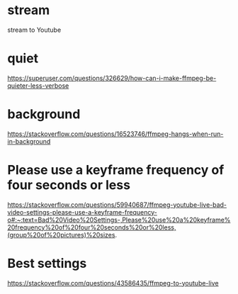 # stream

stream to Youtube

# quiet
https://superuser.com/questions/326629/how-can-i-make-ffmpeg-be-quieter-less-verbose

# background
https://stackoverflow.com/questions/16523746/ffmpeg-hangs-when-run-in-background

# Please use a keyframe frequency of four seconds or less
https://stackoverflow.com/questions/59940687/ffmpeg-youtube-live-bad-video-settings-please-use-a-keyframe-frequency-o#:~:text=Bad%20Video%20Settings-,Please%20use%20a%20keyframe%20frequency%20of%20four%20seconds%20or%20less,(group%20of%20pictures)%20sizes.

# Best settings
https://stackoverflow.com/questions/43586435/ffmpeg-to-youtube-live
